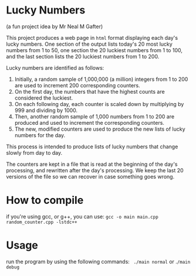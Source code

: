 # Lucky Numbers
(a fun project idea by Mr Neal M Gafter)

This project produces a web page in `html` format displaying each day's lucky numbers.
One section of the output lists today's 20 most lucky numbers from 1 to 50, 
one section the 20 luckiest numbers from 1 to 100,
and the last section lists the 20 luckiest numbers from 1 to 200.

Lucky numbers are identified as follows:
1. Initially, a random sample of 1,000,000 (a million) integers from 1 to 200 are used to increment 200 corresponding counters.
2. On the first day, the numbers that have the highest counts are considered the luckiest.
3. On each following day, each counter is scaled down by multiplying by 999 and dividing by 1000.
4. Then, another random sample of 1,000 numbers from 1 to 200 are produced and used to increment the corresponding counters.
5. The new, modified counters are used to produce the new lists of lucky numbers for the day.

This process is intended to produce lists of lucky numbers that change slowly from day to day.

The counters are kept in a file that is read at the beginning of the day's processing, and rewritten after the day's processing.
We keep the last 20 versions of the file so we can recover in case something goes wrong.

# How to compile
if you're using gcc, or g++, you can use:
``` gcc -o main main.cpp random_counter.cpp -lstdc++ ```

# Usage
run the program by using the following commands:
    ``` ./main normal``` or .```/main debug```
